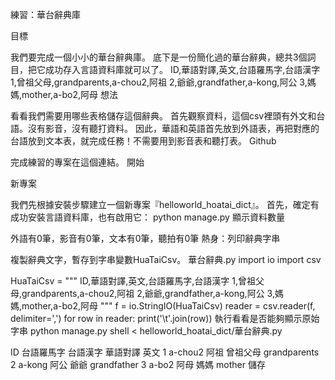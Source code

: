練習：華台辭典庫

目標

我們要完成一個小小的華台辭典庫。
底下是一份簡化過的華台辭典，總共3個詞目，把它成功存入言語資料庫就可以了。
ID,華語對譯,英文,台語羅馬字,台語漢字
1,曾祖父母,grandparents,a-chou2,阿祖
2,爺爺,grandfather,a-kong,阿公
3,媽媽,mother,a-bo2,阿母
想法

看看我們需要用哪些表格儲存這個辭典。 首先觀察資料，這個csv裡頭有外文和台語。沒有影音，沒有聽打資料。 因此，華語和英語首先放到外語表，再把對應的台語放到文本表，就完成任務！不需要用到影音表和聽打表。
Github

完成練習的專案在這個連結。
開始

新專案

我們先根據安裝步驟建立一個新專案『helloworld_hoatai_dict』。
首先，確定有成功安裝言語資料庫，也有啟用它：
python manage.py 顯示資料數量

外語有0筆，影音有0筆，文本有0筆，聽拍有0筆
熱身：列印辭典字串

複製辭典文字，暫存到字串變數HuaTaiCsv。
華台辭典.py
import io
import csv

HuaTaiCsv = """
ID,華語對譯,英文,台語羅馬字,台語漢字
1,曾祖父母,grandparents,a-chou2,阿祖
2,爺爺,grandfather,a-kong,阿公
3,媽媽,mother,a-bo2,阿母
"""
f = io.StringIO(HuaTaiCsv)
reader = csv.reader(f, delimiter=',')
for row in reader:
    print('\t'.join(row))
執行看看是否能夠顯示原始字串
python manage.py shell < helloworld_hoatai_dict/華台辭典.py

ID    台語羅馬字    台語漢字    華語對譯    英文
1    a-chou2    阿祖    曾祖父母    grandparents
2    a-kong    阿公    爺爺    grandfather
3    a-bo2    阿母    媽媽    mother
儲存
